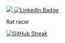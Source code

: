 <a href="mailto: mustafa@binalhag.dev"><img src="https://img.shields.io/badge/mustafa@binalhag.dev-EA4335?style=flat-square&logo=Gmail&logoColor=FFFFFF" /> </a> <a href="https://www.linkedin.com/in/mustafabinalhag/"> <img src="https://img.shields.io/badge/LinkedIn-blue?style=for-the-badge&logo=linkedin&logoColor=white" alt="LinkedIn Badge"/>
<a/>

Rat racer

[![GitHub Streak](https://streak-stats.demolab.com?user=mustafabin&theme=dark&hide_border=true&border_radius=10&stroke=6700FF34&ring=3F006CD3&fire=9500FF&currStreakNum=D4B5FF&sideNums=EBEBEB&sideLabels=EBEBEB&dates=EBEBEB&currStreakLabel=EBEBEB&background=45%2C000000%2C13002F)](https://git.io/streak-stats)
